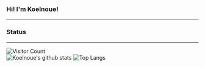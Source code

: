 ### Hi! I'm KoeInoue!  
***  

### Status  
***  
![Visitor Count](https://komarev.com/ghpvc/?username=KoeInoue&color=blueviolet)  
![KoeInoue's github stats](https://github-readme-stats.vercel.app/api?username=KoeInoue&count_private=true&show_icons=true&theme=buefy)
![Top Langs](https://github-readme-stats.vercel.app/api/top-langs/?username=KoeInoue&theme=buefy)  

